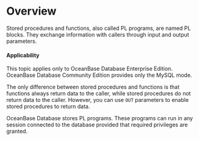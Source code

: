 Overview
=======================

Stored procedures and functions, also called PL programs, are named PL blocks. They exchange information with callers through input and output parameters.

  <main id="notice" >
    <h4>Applicability</h4>
    <p>This topic applies only to OceanBase Database Enterprise Edition. OceanBase Database Community Edition provides only the MySQL mode. </p>
  </main>

The only difference between stored procedures and functions is that functions always return data to the caller, while stored procedures do not return data to the caller. However, you can use `OUT` parameters to enable stored procedures to return data.

OceanBase Database stores PL programs. These programs can run in any session connected to the database provided that required privileges are granted.
